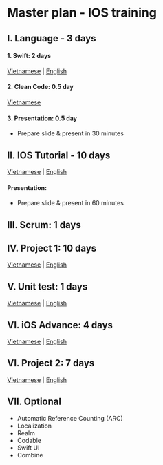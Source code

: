 # Master plan - IOS training

## I. Language - 3 days
#### 1. Swift: 2 days
[Vietnamese](https://github.com/framgia/Training-Guideline/blob/master/Swift/swift.md) | [English](https://github.com/framgia/Training-Guideline/blob/master/Swift/swift.en.md)
#### 2. Clean Code: 0.5 day
[Vietnamese](https://github.com/awesome-academy/clean-code/blob/develop/README_SWIFT.md)

#### 3. Presentation: 0.5 day
- Prepare slide & present in 30 minutes

## II. IOS Tutorial - 10 days
[Vietnamese](https://github.com/framgia/Training-Guideline/blob/master/IOS/ios_tutorial.md) | [English](https://github.com/framgia/Training-Guideline/blob/master/IOS/ios_tutorial_en.md)
#### Presentation:
- Prepare slide & present in 60 minutes

## III. Scrum: 1 days
[]()

## IV. Project 1: 10 days
[Vietnamese](https://github.com/framgia/Training-Guideline/blob/master/IOS/project1.md) | [English](https://github.com/framgia/Training-Guideline/blob/master/IOS/project1_en.md)

## V. Unit test: 1 days
[Vietnamese](https://github.com/framgia/Training-Guideline/blob/master/IOS/unit-test/unit_test.md) | [English](https://github.com/framgia/Training-Guideline/blob/master/IOS/unit-test/unit_test_en.md)

## VI. iOS Advance: 4 days
[Vietnamese](https://github.com/framgia/Training-Guideline/blob/master/IOS/ios_advanced.md) | [English](https://github.com/framgia/Training-Guideline/blob/master/IOS/ios_advanced_en.md)

## VI. Project 2: 7 days
[Vietnamese](https://github.com/framgia/Training-Guideline/blob/master/IOS/project2.md) | [English](https://github.com/framgia/Training-Guideline/blob/master/IOS/project2_en.md)

## VII. Optional
- Automatic Reference Counting (ARC)
- Localization
- Realm
- Codable
- Swift UI
- Combine
